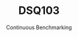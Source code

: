 ---
layout: default
title: DSQ103
subtitle: Continuous Benchmarking
selected: TPC-DS
expanded: Benchmarking
benchmark: /individual_results/DSQ103.html
---